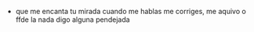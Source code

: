 - que me encanta tu mirada cuando me hablas me corriges, me aquivo o ffde la nada digo alguna pendejada